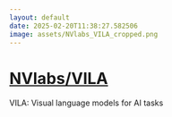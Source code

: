 ```yaml
---
layout: default
date: 2025-02-20T11:38:27.582506
image: assets/NVlabs_VILA_cropped.png
---
```


# [NVlabs/VILA](https://github.com/NVlabs/VILA)

VILA: Visual language models for AI tasks
